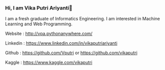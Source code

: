 ### Hi, I am Vika Putri Ariyanti👋

I am a fresh graduate of Informatics Engineering. I am interested in Machine Learning and Web Programming.

Website : http://vpa.pythonanywhere.com/

Linkedin : https://www.linkedin.com/in/vikaputriariyanti

Github : https://github.com/Vputri or https://github.com/vikaputri

Kaggle : https://www.kaggle.com/vikaputri
